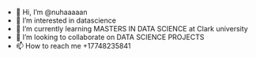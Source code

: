 - 👋 Hi, I’m @nuhaaaaan
- 👀 I’m interested in datascience
- 🌱 I’m currently learning MASTERS IN DATA SCIENCE at Clark university
- 💞️ I’m looking to collaborate on DATA SCIENCE PROJECTS
- 📫 How to reach me +17748235841
<!---
nuhaaaaan/nuhaaaaan is a ✨ special ✨ repository because its `README.md` (this file) appears on your GitHub profile.
You can click the Preview link to take a look at your changes.
--->
